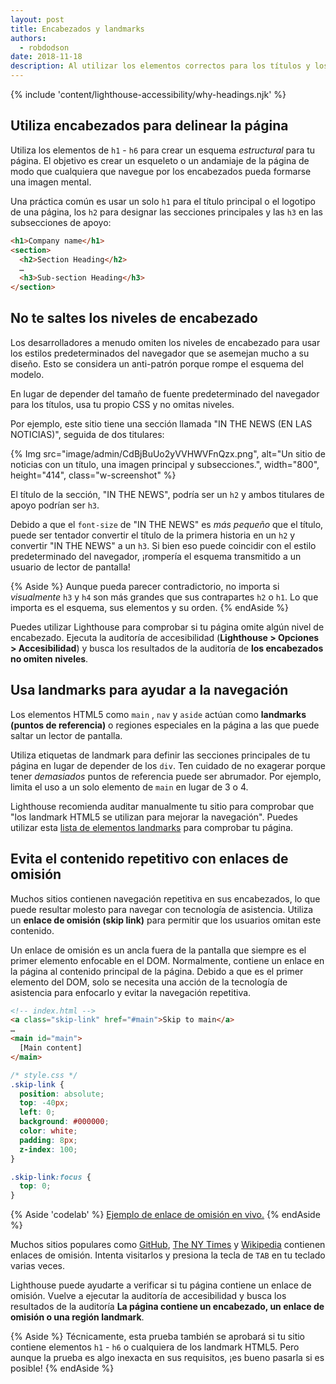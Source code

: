 ```yaml
---
layout: post
title: Encabezados y landmarks
authors:
  - robdodson
date: 2018-11-18
description: Al utilizar los elementos correctos para los títulos y los landmark, puedes mejorar la experiencia de navegación para los usuarios de tecnología de asistencia
---
```


{% include 'content/lighthouse-accessibility/why-headings.njk' %}

## Utiliza encabezados para delinear la página

Utiliza los elementos de `h1` - `h6` para crear un esquema *estructural* para tu página. El objetivo es crear un esqueleto o un andamiaje de la página de modo que cualquiera que navegue por los encabezados pueda formarse una imagen mental.

Una práctica común es usar un solo `h1` para el título principal o el logotipo de una página, los `h2`  para designar las secciones principales y las `h3` en las subsecciones de apoyo:

```html
<h1>Company name</h1>
<section>
  <h2>Section Heading</h2>
  …
  <h3>Sub-section Heading</h3>
</section>
```

## No te saltes los niveles de encabezado

Los desarrolladores a menudo omiten los niveles de encabezado para usar los estilos predeterminados del navegador que se asemejan mucho a su diseño. Esto se considera un anti-patrón porque rompe el esquema del modelo.

En lugar de depender del tamaño de fuente predeterminado del navegador para los títulos, usa tu propio CSS y no omitas niveles.

Por ejemplo, este sitio tiene una sección llamada "IN THE NEWS (EN LAS NOTICIAS)", seguida de dos titulares:

{% Img src="image/admin/CdBjBuUo2yVVHWVFnQzx.png", alt="Un sitio de noticias con un título, una imagen principal y subsecciones.", width="800", height="414", class="w-screenshot" %}

El título de la sección, "IN THE NEWS", podría ser un `h2` y ambos titulares de apoyo podrían ser `h3`.

Debido a que el `font-size` de "IN THE NEWS" es *más pequeño* que el título, puede ser tentador convertir el título de la primera historia en un `h2` y convertir "IN THE NEWS" a un `h3`. Si bien eso puede coincidir con el estilo predeterminado del navegador, ¡rompería el esquema transmitido a un usuario de lector de pantalla!

{% Aside %} Aunque pueda parecer contradictorio, no importa si *visualmente* `h3` y `h4` son más grandes que sus contrapartes `h2` o `h1`. Lo que importa es el esquema, sus elementos y su orden. {% endAside %}

Puedes utilizar Lighthouse para comprobar si tu página omite algún nivel de encabezado. Ejecuta la auditoría de accesibilidad (**Lighthouse > Opciones > Accesibilidad**) y busca los resultados de la auditoría de **los encabezados no omiten niveles**.

## Usa landmarks para ayudar a la navegación

Los elementos HTML5 como `main` , `nav` y `aside` actúan como **landmarks (puntos de referencia)** o regiones especiales en la página a las que puede saltar un lector de pantalla.

Utiliza etiquetas de landmark para definir las secciones principales de tu página en lugar de depender de los `div`. Ten cuidado de no exagerar porque tener *demasiados* puntos de referencia puede ser abrumador. Por ejemplo, limita el uso a un solo elemento de `main` en lugar de 3 o 4.

Lighthouse recomienda auditar manualmente tu sitio para comprobar que "los landmark HTML5 se utilizan para mejorar la navegación". Puedes utilizar esta [lista de elementos landmarks](https://www.w3.org/TR/2017/NOTE-wai-aria-practices-1.1-20171214/examples/landmarks/HTML5.html) para comprobar tu página.

## Evita el contenido repetitivo con enlaces de omisión

Muchos sitios contienen navegación repetitiva en sus encabezados, lo que puede resultar molesto para navegar con tecnología de asistencia. Utiliza un **enlace de omisión (skip link)** para permitir que los usuarios omitan este contenido.

Un enlace de omisión es un ancla fuera de la pantalla que siempre es el primer elemento enfocable en el DOM. Normalmente, contiene un enlace en la página al contenido principal de la página. Debido a que es el primer elemento del DOM, solo se necesita una acción de la tecnología de asistencia para enfocarlo y evitar la navegación repetitiva.

```html
<!-- index.html -->
<a class="skip-link" href="#main">Skip to main</a>
…
<main id="main">
  [Main content]
</main>
```

```css
/* style.css */
.skip-link {
  position: absolute;
  top: -40px;
  left: 0;
  background: #000000;
  color: white;
  padding: 8px;
  z-index: 100;
}

.skip-link:focus {
  top: 0;
}
```

{% Aside 'codelab' %} [Ejemplo de enlace de omisión en vivo.](https://skip-link.glitch.me/) {% endAside %}

Muchos sitios populares como [GitHub](https://github.com/), [The NY Times](https://www.nytimes.com/) y [Wikipedia](https://wikipedia.org/) contienen enlaces de omisión. Intenta visitarlos y presiona la tecla de `TAB` en tu teclado varias veces.

Lighthouse puede ayudarte a verificar si tu página contiene un enlace de omisión. Vuelve a ejecutar la auditoría de accesibilidad y busca los resultados de la auditoría **La página contiene un encabezado, un enlace de omisión o una región landmark**.

{% Aside %} Técnicamente, esta prueba también se aprobará si tu sitio contiene elementos `h1` - `h6` o cualquiera de los landmark HTML5. Pero aunque la prueba es algo inexacta en sus requisitos, ¡es bueno pasarla si es posible! {% endAside %}

